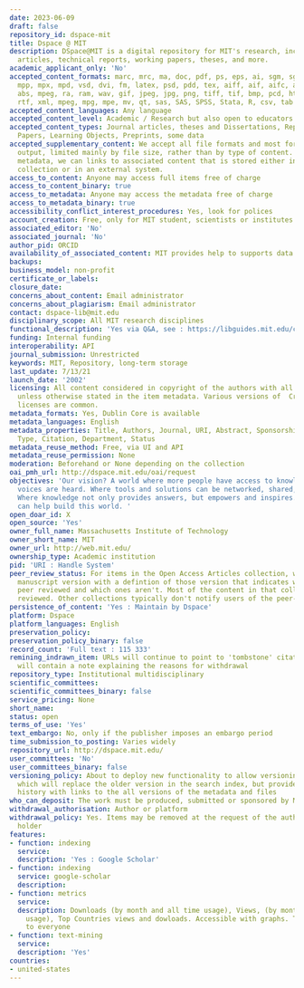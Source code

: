 ```yaml
---
date: 2023-06-09
draft: false
repository_id: dspace-mit
title: Dspace @ MIT
description: DSpace@MIT is a digital repository for MIT's research, including peer-reviewed
  articles, technical reports, working papers, theses, and more.
academic_applicant_only: 'No'
accepted_content_formats: marc, mrc, ma, doc, pdf, ps, eps, ai, sgm, sgml, xls, ppt,
  mpp, mpx, mpd, vsd, dvi, fm, latex, psd, pdd, tex, aiff, aif, aifc, au, snd, mpa,
  abs, mpeg, ra, ram, wav, gif, jpeg, jpg, png, tiff, tif, bmp, pcd, html, htm, txt,
  rtf, xml, mpeg, mpg, mpe, mv, qt, sas, SAS, SPSS, Stata, R, csv, tab
accepted_content_languages: Any language
accepted_content_level: Academic / Research but also open to educators
accepted_content_types: Journal articles, theses and Dissertations, Reports and Working
  Papers, Learning Objects, Preprints, some data
accepted_supplementary_content: We accept all file formats and most forms of research
  output, limited mainly by file size, rather than by type of content. Through preprint
  metadata, we can links to associated content that is stored either in another DSpace
  collection or in an external system.
access_to_content: Anyone may access full items free of charge
access_to_content_binary: true
access_to_metadata: Anyone may access the metadata free of charge
access_to_metadata_binary: true
accessibility_conflict_interest_procedures: Yes, look for polices
account_creation: Free, only for MIT student, scientists or institutes linked to MIT
associated_editor: 'No'
associated_journal: 'No'
author_pid: ORCID
availability_of_associated_content: MIT provides help to supports data management
backups:
business_model: non-profit
certificate_or_labels:
closure_date:
concerns_about_content: Email administrator
concerns_about_plagiarism: Email administrator
contact: dspace-lib@mit.edu
disciplinary_scope: All MIT research disciplines
functional_description: 'Yes via Q&A, see : https://libguides.mit.edu/c.php?g=176372&p=1158910'
funding: Internal funding
interoperability: API
journal_submission: Unrestricted
keywords: MIT, Repository, long-term storage
last_update: 7/13/21
launch_date: '2002'
licensing: All content considered in copyright of the authors with all rights reserved,
  unless otherwise stated in the item metadata. Various versions of  Creative Commons
  licenses are common.
metadata_formats: Yes, Dublin Core is available
metadata_languages: English
metadata_properties: Title, Authors, Journal, URI, Abstract, Sponsorship, Rights,
  Type, Citation, Department, Status
metadata_reuse_method: Free, via UI and API
metadata_reuse_permission: None
moderation: Beforehand or None depending on the collection
oai_pmh_url: http://dspace.mit.edu/oai/request
objectives: 'Our vision? A world where more people have access to knowledge and more
  voices are heard. Where tools and solutions can be networked, shared, and “hacked.”
  Where knowledge not only provides answers, but empowers and inspires. We think libraries
  can help build this world. '
open_doar_id: X
open_source: 'Yes'
owner_full_name: Massachusetts Institute of Technology
owner_short_name: MIT
owner_url: http://web.mit.edu/
ownership_type: Academic institution
pid: 'URI : Handle System'
peer_review_status: For items in the Open Access Articles collection, we post the
  manuscript version with a defintion of those version that indicates which ones are
  peer reviewed and which ones aren't. Most of the content in that collection is peer
  reviewed. Other collections typically don't notify users of the peer-review status.
persistence_of_content: 'Yes : Maintain by Dspace'
platform: Dspace
platform_languages: English
preservation_policy:
preservation_policy_binary: false
record_count: 'Full text : 115 333'
remining_indrawn_item: URLs will continue to point to 'tombstone' citations. URLs
  will contain a note explaining the reasons for withdrawal
repository_type: Institutional multidisciplinary
scientific_committees:
scientific_committees_binary: false
service_pricing: None
short_name:
status: open
terms_of_use: 'Yes'
text_embargo: No, only if the publisher imposes an embargo period
time_submission_to_posting: Varies widely
repository_url: http://dspace.mit.edu/
user_committees: 'No'
user_committees_binary: false
versioning_policy: About to deploy new functionality to allow versioning of an item,
  which will replace the older version in the search index, but provide a version
  history with links to the all versions of the metadata and files
who_can_deposit: The work must be produced, submitted or sponsored by MIT faculty.
withdrawal_authorisation: Author or platform
withdrawal_policy: Yes. Items may be removed at the request of the author/copyright
  holder
features:
- function: indexing
  service:
  description: 'Yes : Google Scholar'
- function: indexing
  service: google-scholar
  description:
- function: metrics
  service:
  description: Downloads (by month and all time usage), Views, (by month and all time
    usage), Top Countries views and dowloads. Accessible with graphs. Those are visible
    to everyone
- function: text-mining
  service:
  description: 'Yes'
countries:
- united-states
---
```



